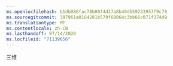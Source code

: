 ```yaml
---
ms.openlocfilehash: b1db086fac78b00f4d17a8b49d559233957f9c79
ms.sourcegitcommit: 397961a0164281b579f68064c3bb66c071f374d9
ms.translationtype: MT
ms.contentlocale: zh-CN
ms.lasthandoff: 07/14/2020
ms.locfileid: "71139656"
---
```

三维